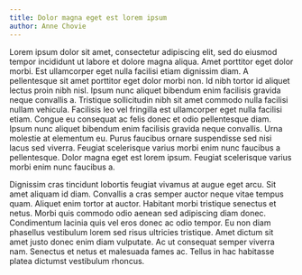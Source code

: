 ```yaml
---
title: Dolor magna eget est lorem ipsum
author: Anne Chovie
---
```


Lorem ipsum dolor sit amet, consectetur adipiscing elit, sed do eiusmod tempor incididunt ut labore et dolore magna aliqua. Amet porttitor eget dolor morbi. Est ullamcorper eget nulla facilisi etiam dignissim diam. A pellentesque sit amet porttitor eget dolor morbi non. Id nibh tortor id aliquet lectus proin nibh nisl. Ipsum nunc aliquet bibendum enim facilisis gravida neque convallis a. Tristique sollicitudin nibh sit amet commodo nulla facilisi nullam vehicula. Facilisis leo vel fringilla est ullamcorper eget nulla facilisi etiam. Congue eu consequat ac felis donec et odio pellentesque diam. Ipsum nunc aliquet bibendum enim facilisis gravida neque convallis. Urna molestie at elementum eu. Purus faucibus ornare suspendisse sed nisi lacus sed viverra. Feugiat scelerisque varius morbi enim nunc faucibus a pellentesque. Dolor magna eget est lorem ipsum. Feugiat scelerisque varius morbi enim nunc faucibus a.

Dignissim cras tincidunt lobortis feugiat vivamus at augue eget arcu. Sit amet aliquam id diam. Convallis a cras semper auctor neque vitae tempus quam. Aliquet enim tortor at auctor. Habitant morbi tristique senectus et netus. Morbi quis commodo odio aenean sed adipiscing diam donec. Condimentum lacinia quis vel eros donec ac odio tempor. Eu non diam phasellus vestibulum lorem sed risus ultricies tristique. Amet dictum sit amet justo donec enim diam vulputate. Ac ut consequat semper viverra nam. Senectus et netus et malesuada fames ac. Tellus in hac habitasse platea dictumst vestibulum rhoncus.

